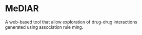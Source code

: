 # MeDIAR
A web-based tool that allow exploration of drug-drug interactions generated using association rule ming. 
